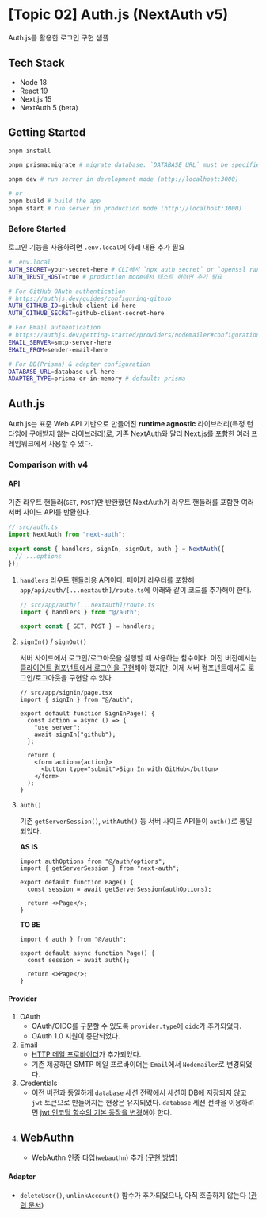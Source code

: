 # [Topic 02] Auth.js (NextAuth v5)

Auth.js를 활용한 로그인 구현 샘플

## Tech Stack

- Node 18
- React 19
- Next.js 15
- NextAuth 5 (beta)

## Getting Started

```bash
pnpm install

pnpm prisma:migrate # migrate database. `DATABASE_URL` must be specified.

pnpm dev # run server in development mode (http://localhost:3000)

# or
pnpm build # build the app
pnpm start # run server in production mode (http://localhost:3000)
```

### Before Started

로그인 기능을 사용하려면 `.env.local`에 아래 내용 추가 필요

```bash
# .env.local
AUTH_SECRET=your-secret-here # CLI에서 `npx auth secret` or `openssl rand -hex 32` 실행해 추가
AUTH_TRUST_HOST=true # production mode에서 테스트 하려면 추가 필요

# For GitHub OAuth authentication
# https://authjs.dev/guides/configuring-github
AUTH_GITHUB_ID=github-client-id-here
AUTH_GITHUB_SECRET=github-client-secret-here

# For Email authentication
# https://authjs.dev/getting-started/providers/nodemailer#configuration
EMAIL_SERVER=smtp-server-here
EMAIL_FROM=sender-email-here

# For DB(Prisma) & adapter configuration
DATABASE_URL=database-url-here
ADAPTER_TYPE=prisma-or-in-memory # default: prisma
```

## Auth.js

Auth.js는 표준 Web API 기반으로 만들어진 **runtime agnostic** 라이브러리(특정 런타임에 구애받지 않는 라이브러리)로, 기존 NextAuth와 달리 Next.js를 포함한 여러 프레임워크에서 사용할 수 있다.

### Comparison with v4

#### API

기존 라우트 핸들러(`GET`, `POST`)만 반환했던 NextAuth가 라우트 핸들러를 포함한 여러 서버 사이드 API를 반환한다.

```ts
// src/auth.ts
import NextAuth from "next-auth";

export const { handlers, signIn, signOut, auth } = NextAuth({
  // ...options
});
```

1. `handlers`
   라우트 핸들러용 API이다. 페이지 라우터를 포함해 `app/api/auth/[...nextauth]/route.ts`에 아래와 같이 코드를 추가해야 한다.

   ```ts
   // src/app/auth/[...nextauth]/route.ts
   import { handlers } from "@/auth";

   export const { GET, POST } = handlers;
   ```

2. `signIn()` / `signOut()`

   서버 사이드에서 로그인/로그아웃을 실행할 때 사용하는 함수이다. 이전 버전에서는 [클라이언트 컴포넌트에서 로그인을 구현](../01-next-auth/docs/custom-signin-page.md)해야 했지만, 이제 서버 컴포넌트에서도 로그인/로그아웃을 구현할 수 있다.

   ```tsx
   // src/app/signin/page.tsx
   import { signIn } from "@/auth";

   export default function SignInPage() {
     const action = async () => {
       "use server";
       await signIn("github");
     };

     return (
       <form action={action}>
         <button type="submit">Sign In with GitHub</button>
       </form>
     );
   }
   ```

3. `auth()`

   기존 `getServerSession()`, `withAuth()` 등 서버 사이드 API들이 `auth()`로 통일되었다.

   **AS IS**

   ```tsx
   import authOptions from "@/auth/options";
   import { getServerSession } from "next-auth";

   export default function Page() {
     const session = await getServerSession(authOptions);

     return <>Page</>;
   }
   ```

   **TO BE**

   ```tsx
   import { auth } from "@/auth";

   export default async function Page() {
     const session = await auth();

     return <>Page</>;
   }
   ```

#### Provider

1. OAuth
   - OAuth/OIDC를 구분할 수 있도록 `provider.type`에 `oidc`가 추가되었다.
   - OAuth 1.0 지원이 중단되었다.
2. Email
   - [HTTP 메일 프로바이더](https://authjs.dev/guides/configuring-http-email)가 추가되었다.
   - 기존 제공하던 SMTP 메일 프로바이더는 `Email`에서 `Nodemailer`로 변경되었다.
3. Credentials
   - 이전 버전과 동일하게 `database` 세션 전략에서 세션이 DB에 저장되지 않고 `jwt` 토큰으로 만들어지는 현상은 유지되었다. `database` 세션 전략을 이용하려면 [jwt 인코딩 함수의 기본 동작을 변경](../01-next-auth/docs/credentials-with-db.md)해야 한다.
4. ## WebAuthn
   - WebAuthn 인증 타입(`webauthn`) 추가 ([구현 방법](./docs/webauthn.md))

#### Adapter

- `deleteUser()`, `unlinkAccount()` 함수가 추가되었으나, 아직 호출하지 않는다 ([관련 문서](https://authjs.dev/guides/creating-a-database-adapter))
